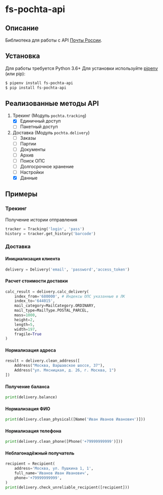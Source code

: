fs-pochta-api
==========

Описание
------------
Библиотека для работы с API [Почты России](https://www.pochta.ru/support/business/api).

Установка
------------
Для работы требуется Python 3.6+
Для установки используйте [pipenv](http://pipenv.org/) (или pip):

```bash
$ pipenv install fs-pochta-api
$ pip install fs-pochta-api
```

Реализованные методы API
-----------
1. Трекинг (Модуль `pochta.tracking`)
    * [x] Единичный доступ
    * [ ] Пакетный доступ 
2. Доставка (Модуль `pochta.delivery`)
    * [ ] Заказы
    * [ ] Партии
    * [ ] Документы
    * [ ] Архив
    * [ ] Поиск ОПС
    * [ ] Долгосрочное хранение
    * [ ] Настройки
    * [x] Данные
    
Примеры
-------------
### Трекинг
Получение истории отправления
```python
tracker = Tracking('login', 'pass')
history = tracker.get_history('barcode')
```

### Доставка
#### Инициализация клиента
```python
delivery = Delivery('email', 'password','access_token')
```

#### Расчет стоимости доставки
```python
calc_result = delivery.calc_delivery(
    index_from='680000', # Индексы ОПС указанные в ЛК
    index_to='644015',
    mail_category=MailCategory.ORDINARY,
    mail_type=MailType.POSTAL_PARCEL,
    mass=1000,
    height=2,
    length=5,
    width=197,
    fragile=True
)
```

#### Нормализация адреса
```python
result = delivery.clean_address([
    Address("Москва, Варшавское шоссе, 37"),
    Address("ул. Мясницкая, д. 26, г. Москва, 1")
])
```

#### Получение баланса
```python
print(delivery.balance)
```

#### Нормализация ФИО
```python
print(delivery.clean_physical([Name('Иван Иванов Иванович')]))
```

#### Нормализация телефона
```python
print(delivery.clean_phone([Phone('+79999999999')]))
```

#### Неблагонадёжный получатель
```python
recipient = Recipient(
    address='Москва, ул. Пушкина 1, 1', 
    full_name='Иванов Иван Иванович', 
    phone='+79999999999',
)
print(delivery.check_unreliable_recipient([recipient]))
```